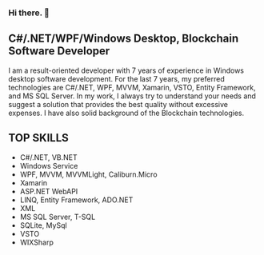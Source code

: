 
### Hi there. 👋

## C#/.NET/WPF/Windows Desktop, Blockchain Software Developer

I am a result-oriented developer with 7 years of experience in Windows desktop software development. For the last 7 years, my preferred technologies are C#/.NET, WPF, MVVM, Xamarin, VSTO, Entity Framework, and MS SQL Server. In my work, I always try to understand your needs and suggest a solution that provides the best quality without excessive expenses.
I have also solid background of the Blockchain technologies.  

## TOP SKILLS
- C#/.NET, VB.NET
- Windows Service
- WPF, MVVM, MVVMLight, Caliburn.Micro
- Xamarin
- ASP.NET WebAPI
- LINQ, Entity Framework, ADO.NET
- XML
- MS SQL Server, T-SQL
- SQLite, MySql
- VSTO
- WIXSharp

<!---
Vasili1026/Vasili1026 is a ✨ special ✨ repository because its `README.md` (this file) appears on your GitHub profile.
You can click the Preview link to take a look at your changes.
--->
